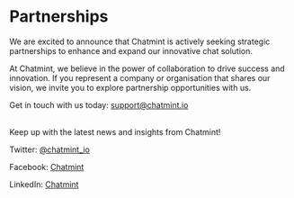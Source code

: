 # Partnerships

We are excited to announce that Chatmint is actively seeking strategic partnerships to enhance and expand our innovative chat solution.&#x20;

At Chatmint, we believe in the power of collaboration to drive success and innovation. If you represent a company or organisation that shares our vision, we invite you to explore partnership opportunities with us.&#x20;

Get in touch with us today: [support@chatmint.io](mailto:support@chatmint.io)

\
Keep up with the latest news and insights from Chatmint!

Twitter: [@chatmint\_io](https://twitter.com/chatmint\_io)

Facebook: [Chatmint](https://www.facebook.com/chatmint)

LinkedIn: [Chatmint](https://www.linkedin.com/company/chatmint)
